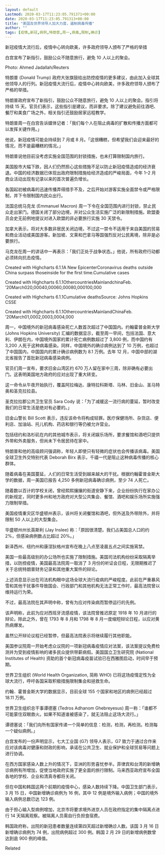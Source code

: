 ```yaml
---
layout: default
Lastmod: 2020-03-17T11:23:05.791371+00:00
date: 2020-03-17T11:23:05.791313+00:00
title: "美国及世界领导人加大力度，遏制病毒传播"
author: ""
tags: [疫情,新冠,病例,特朗普,周一,病毒,限制,确诊]
---
```


新冠疫情大流行后，疫情中心转向欧美，许多政府领导人颁布了严格的举措

白宫宣布了新指引，鼓励公众不随意旅行，避免 10 人以上的聚会。

Photo: Ahmed Jadallah/Reuters

特朗普 (Donald Trump) 政府大张旗鼓给出防控疫情的更多建议，由此加入全球其他领导人的行列。新冠疫情大流行后，疫情中心转向欧美，许多政府领导人颁布了严格的举措。

特朗普政府宣布了新指引，鼓励公众不随意旅行，避免 10 人以上的聚会。指引将持续 15 天。官员们表示，这些指引是建议，而非要求。除了建议避免前往酒吧、餐厅和美食广场之外，相关指引还鼓励居家远程教学。

特朗普周一在白宫告诉媒体记者：「我们每个人在阻止病毒的扩散和传播方面都可以发挥关键作用。」

他说，新冠疫情可能会持续到 7 月或 8 月。「这很糟糕，但希望我们会迎来最好的情况，而不是最糟糕的情况。」

特朗普说他目前没考虑实施全国范围的封锁措施，也未打算限制国内旅行。

美国股市大幅下跌，因人们仍然担心这些措施不足以防止新冠疫情造成的经济衰退。中国的经济数据已体现出政府限制措施给经济造成的严峻局面，今年 1–2 月商业活动出现有记录以来的首次普遍负增长。

各国起初被病毒的迅速传播弄得措手不及，之后开始对游客实施全面禁令或严格限制，并下令限制国内民众出行。

法国总统马克龙 (Emmanuel Macron) 周一下令在全国范围内进行封锁，禁止民众走出家门。德国关闭了部分边境，并对公众生活实施广泛的新限制措施。欧盟委员会史无前例地提议对进入欧盟的非必要旅行实施 30 天禁令。

加拿大表示，将对大多数非居民关闭边境，不过这一禁令不适用于来自美国的贸易和商业活动或美国游客。新加坡、文莱和巴拿马等国强烈反对公民离境，除非是必要旅行。

马克龙在周一的讲话中一再表示：「我们正处于战争状态。」他说，所有政府行动都必须转向抗击疫情。

Created with Highcharts 6.1.1A New EpicenterCoronavirus deaths outside China surpass thoseinside for the first time.Cumulative cases

Created with Highcharts 6.1.1OthercountriesMainlandchinaFeb. ’20March020,00040,00060,00080,000100,000

Created with Highcharts 6.1.1Cumulative deathsSource: Johns Hopkins CSSE

Created with Highcharts 6.1.1OthercountriesMainlandChinaFeb. ’20March01,0002,0003,0004,000

周一，中国境外的新冠病毒感染死亡人数首次超过了中国国内。约翰霍普金斯大学 (Johns Hopkins University) 汇编的数据显示，截至周一早间，包括法国、意大利、伊朗在内，中国境外国家的累计死亡病例数超过了 3,800 例，而中国约有 3,200 人死于这种病毒感染。同样，中国境外的确诊病例达到了 10 万例，也超过了中国国内，中国国内的累计确诊病例数为 8.1 万例。去年 12 月，中国中部的湖北省报告了首批新冠病毒感染病例。

官员们周一宣布，要求旧金山湾区约 670 万人留在家中三周，除非确有必要出门。这表明美国地方政府的应对出现了重大转变。

这一命令从午夜开始执行，覆盖阿拉梅达、康特拉科斯塔、马林、旧金山、圣马特奥和圣克拉拉县。

圣克拉拉郡公共卫生官员 Sara Cody 说：「为了减缓这一流行病的蔓延，暂时改变我们的日常生活是绝对有必要的。」

旧金山警长 Bill Scott 表示，违反该命令将构成轻罪。医疗保健场所、杂货店、便利店、加油站、托儿机构、药店和银行等仍被允许营业。

包括纽约和洛杉矶在内的其他城市表示，将关闭娱乐场所，要求餐馆和酒吧只提供外带和外卖服务，但尚未下令居民待在家中。

特朗普和他的高级顾问强调称，年轻人即使只有轻微的症状也会传播该病毒。美国全球卫生外交特别代表 Deborah Birx 表示，千禧一代是阻止这种病毒传播的核心群体。

随着病毒在美国蔓延，人们的日常生活受到越来越大的干扰。根据约翰霍普金斯大学的数据，周一美国已报告 4,250 多例新冠病毒确诊病例，至少 74 人死亡。

随着数以百计的学校关闭，曾经熙熙攘攘的街道安静下来，企业纷纷执行在家办公的新规定，同时更多州和地方政府对大型公共集会、餐馆、酒吧和娱乐场所实施强力限制举措。

美国疫情重灾区华盛顿州表示，该州将关闭餐馆和酒吧，但外送及外带除外，并将限制 50 人以上的大型集会。

华盛顿州州长英斯利 (Jay Inslee) 称：「原因很清楚。我们占美国总人口的约 2%，但感染病例数占比超过 20%。」

新泽西州、纽约州和康涅狄格州宣布在晚上八点至凌晨五点之间实施宵禁。

美国一些最高级别的办公场所也实施了限制措施。美国司法机构纷纷采取隔离举措，以防控疫情，美国最高法院周一取消了 3 月份的听证会日程，无限期推迟了关于总统特朗普财务记录和其他重大案件的辩论。

上述消息显示出在司法机构眼中这场全球大流行疫病的严峻程度。此前在严重暴风雪和其他干扰事件导致国会、行政部门和其他机构无法正常工作时，最高法院曾以维持运行为荣。

不过，最高法院在其声明中称，曾有为应对传染病而暂停运行的先例。

该声明称，此前为应对西班牙流感疫情，该法院曾推迟原定 1918 年 10 月进行的辩论，除此之外，曾在 1793 年 8 月和 1798 年 8 月一度缩短辩论日程，以应对黄热病爆发。

虽然公开辩论议程已经暂停，但最高法院表示将继续履行其他职能。

美国参议院周一开始考虑众议院的一项新冠病毒疫情应对法案，该法案提议免费检测并为受到疫情影响的诸多民众提供带薪病假。美国国立卫生研究院 (National Institutes of Health) 资助的首个新冠病毒疫苗试验已在西雅图启动，时间早于预期。

世界卫生组织 (World Health Organization, 简称 WHO) 已将这场疫情定性为全球大流行，呼吁各国采取积极措施限制集会和拯救生命。

约翰．霍普金斯大学的数据显示，目前全球 155 个国家和地区的病例已经超过 18.11 万例。

世界卫生组织总干事谭德塞 (Tedros Adhanom Ghebreyesus) 周一称：「谁都不可能蒙住双眼救火。如果不知道谁被感染了，就无法阻止这场大流行。」

谭德塞说：「我们向所有国家传递一个简单的信息：检测，检测，再检测。检测每一个疑似病例。」

白宫发布的一份声明显示，七大工业国 (G7) 领导人表示，G7 致力于通过合作来应对该病毒对健康和财政的影响，承诺在公共卫生、就业保护和全球贸易等问题上进行协调。

在西方国家感染人数上升的情况下，亚洲的形势喜忧参半。菲律宾和台湾的新增确诊病例有所增加，促使当地政府实施了更全面的旅行限制。马来西亚政府宣布全国各地的学校、企业和清真寺都将关闭。

但在中国和韩国这两个前期的疫情中心，感染人数持续下降。中国卫生部门表示，3 月 15 日，中国新增确诊病例为 16 例，其中 12 例是境外输入病例；中国的境外输入病例总数已达 123 例。

由于担心输入型病例增加，北京市将要求境外进京人员在政府指定的集中隔离点进行 14 天隔离观察。被隔离人员需自行负担食宿费。

韩国政府称，出院的新冠患者数量连续第四天超过新增确诊人数。该国 3 月 16 日新增确诊病例为 74 例，出院病例超过 300 例。韩国 2 月 29 日的新增病例数曾达到逾 900 例的峰值。

Related

